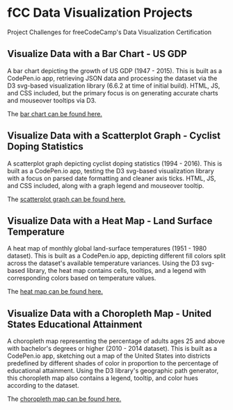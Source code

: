 # fCC Data Visualization Projects
Project Challenges for freeCodeCamp's Data Visualization Certification

## Visualize Data with a Bar Chart - US GDP
A bar chart depicting the growth of US GDP (1947 - 2015). This is built as a CodePen.io app, retrieving JSON data and processing the dataset via the D3 svg-based visualization library (6.6.2 at time of initial build). HTML, JS, and CSS included, but the primary focus is on generating accurate charts and mouseover tooltips via D3.

The [bar chart can be found here.](https://codepen.io/allemandi/full/oNBwrjX "fCC: Visualize Data with a Bar Chart - US GDP")

## Visualize Data with a Scatterplot Graph - Cyclist Doping Statistics
A scatterplot graph depicting cyclist doping statistics (1994 - 2016). This is built as a CodePen.io app, testing the D3 svg-based visualization library with a focus on parsed date formatting and cleaner axis ticks. HTML, JS, and CSS included, along with a graph legend and mouseover tooltip.

The [scatterplot graph can be found here.](https://codepen.io/allemandi/full/eYgVmEb "fCC: Visualize Data with a Scatterplot Graph - Cyclist Doping Statistics")

## Visualize Data with a Heat Map - Land Surface Temperature
A heat map of monthly global land-surface temperatures (1951 - 1980 dataset). This is built as a CodePen.io app, depicting different fill colors split across the dataset's available temperature variances. Using the D3 svg-based library, the heat map contains cells, tooltips, and a legend with corresponding colors based on temperature values.

The [heat map can be found here.](https://codepen.io/allemandi/full/yLgxYVQ "fCC: Visualize Data with a Heat Map - Land Surface Temperature")

## Visualize Data with a Choropleth Map - United States Educational Attainment
A choropleth map representing the percentage of adults ages 25 and above with bachelor's degrees or higher (2010 - 2014 dataset). This is built as a CodePen.io app, sketching out a map of the United States into districts predefined by different shades of color in proportion to the percentage of educational attainment. Using the D3 library's geographic path generator, this choropleth map also contains a legend, tooltip, and color hues according to the dataset.

The [choropleth map can be found here.](https://codepen.io/allemandi/full/BapgbEq "fCC: Visualize Data with a Choropleth Map - United States Educational Attainment") 
